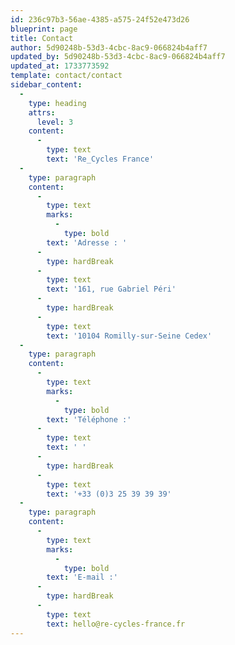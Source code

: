 ```yaml
---
id: 236c97b3-56ae-4385-a575-24f52e473d26
blueprint: page
title: Contact
author: 5d90248b-53d3-4cbc-8ac9-066824b4aff7
updated_by: 5d90248b-53d3-4cbc-8ac9-066824b4aff7
updated_at: 1733773592
template: contact/contact
sidebar_content:
  -
    type: heading
    attrs:
      level: 3
    content:
      -
        type: text
        text: 'Re_Cycles France'
  -
    type: paragraph
    content:
      -
        type: text
        marks:
          -
            type: bold
        text: 'Adresse : '
      -
        type: hardBreak
      -
        type: text
        text: '161, rue Gabriel Péri'
      -
        type: hardBreak
      -
        type: text
        text: '10104 Romilly-sur-Seine Cedex'
  -
    type: paragraph
    content:
      -
        type: text
        marks:
          -
            type: bold
        text: 'Téléphone :'
      -
        type: text
        text: ' '
      -
        type: hardBreak
      -
        type: text
        text: '+33 (0)3 25 39 39 39'
  -
    type: paragraph
    content:
      -
        type: text
        marks:
          -
            type: bold
        text: 'E-mail :'
      -
        type: hardBreak
      -
        type: text
        text: hello@re-cycles-france.fr
---
```

